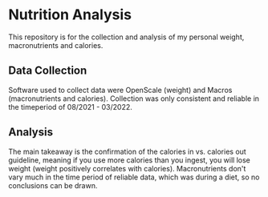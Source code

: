 # Nutrition Analysis

This repository is for the collection and analysis of my personal weight, macronutrients and calories.

## Data Collection

Software used to collect data were OpenScale (weight) and Macros (macronutrients and calories). Collection was only consistent and reliable in the timeperiod of 08/2021 - 03/2022.

## Analysis

The main takeaway is the confirmation of the calories in vs. calories out guideline, meaning if you use more calories than you ingest, you will lose weight (weight positively correlates with calories). Macronutrients don't vary much in the time period of reliable data, which was during a diet, so no conclusions can be drawn.